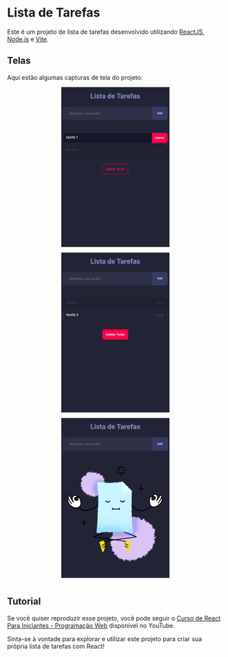 # Lista de Tarefas

Este é um projeto de lista de tarefas desenvolvido utilizando [ReactJS](https://github.com/facebook/react), [Node.js](https://github.com/nodejs/node) e [Vite](https://github.com/vitejs/vite).

## Telas

Aqui estão algumas capturas de tela do projeto:

<div align="center">
  
<img src="readme/listaTarefas.png" alt="Lista com itens" width="50%" height="50%" style="margin-bottom: 10px;">

<img src="readme/listaTarefasDel.png" alt="Lista com botão 'Deletar todas' em foco" width="50%" height="50%" style="margin-bottom: 10px;">

<img src="readme/listaTarefas-vazia.png" alt="Lista vazia" width="50%" height="50%" style="margin-bottom: 10px;">

</div>

## Tutorial

Se você quiser reproduzir esse projeto, você pode seguir o [Curso de React Para Iniciantes - Programação Web](https://www.youtube.com/watch?v=hd2B7XQAFls&list=PL2Fdisxwzt_c4dlgeANTt8npMM9T5-ATk) disponível no YouTube.

Sinta-se à vontade para explorar e utilizar este projeto para criar sua própria lista de tarefas com React!
